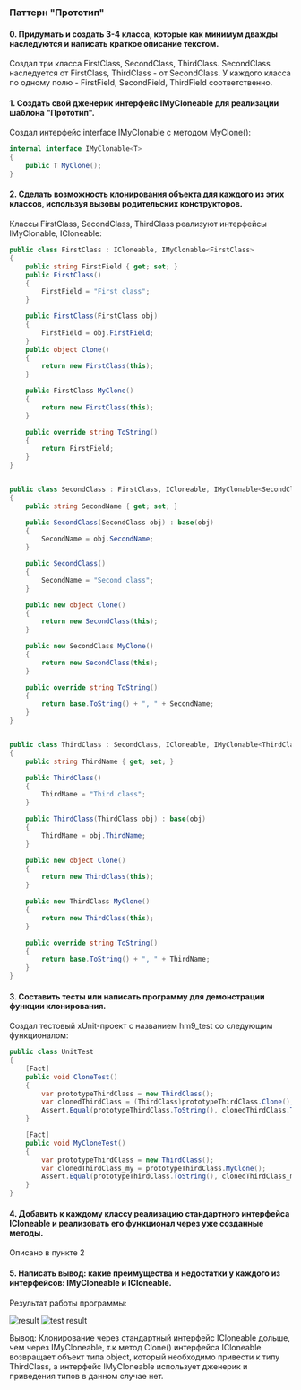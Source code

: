 ### Паттерн "Прототип"

#### 0. Придумать и создать 3-4 класса, которые как минимум дважды наследуются и написать краткое описание текстом.

Создал три класса FirstClass, SecondClass, ThirdClass. SecondClass наследуется от FirstClass, ThirdClass - от SecondClass. 
У каждого класса по одному полю - FirstField, SecondField, ThirdField соответственно.

#### 1. Создать свой дженерик интерфейс IMyCloneable для реализации шаблона "Прототип".

Создал интерфейс interface IMyClonable<T> с методом MyClone():

```cs
internal interface IMyClonable<T>
{
    public T MyClone();
}
```

#### 2. Сделать возможность клонирования объекта для каждого из этих классов, используя вызовы родительских конструкторов.

Классы FirstClass, SecondClass, ThirdClass реализуют интерфейсы IMyClonable, ICloneable:

```cs
public class FirstClass : ICloneable, IMyClonable<FirstClass>
{
    public string FirstField { get; set; }
    public FirstClass()
    {
        FirstField = "First class";
    }

    public FirstClass(FirstClass obj)
    {
        FirstField = obj.FirstField;
    }
    public object Clone()
    {
        return new FirstClass(this);
    }

    public FirstClass MyClone()
    {
        return new FirstClass(this);
    }

    public override string ToString()
    {
        return FirstField;
    }
}


public class SecondClass : FirstClass, ICloneable, IMyClonable<SecondClass>
{
    public string SecondName { get; set; }

    public SecondClass(SecondClass obj) : base(obj)
    {
        SecondName = obj.SecondName;
    }

    public SecondClass()
    {
        SecondName = "Second class";
    }

    public new object Clone()
    {
        return new SecondClass(this);
    }

    public new SecondClass MyClone()
    {
        return new SecondClass(this);
    }

    public override string ToString()
    {
        return base.ToString() + ", " + SecondName;
    }
}


public class ThirdClass : SecondClass, ICloneable, IMyClonable<ThirdClass>
{
    public string ThirdName { get; set; }

    public ThirdClass()
    {
        ThirdName = "Third class";
    }

    public ThirdClass(ThirdClass obj) : base(obj)
    {
        ThirdName = obj.ThirdName;
    }

    public new object Clone()
    {
        return new ThirdClass(this);
    }

    public new ThirdClass MyClone()
    {
        return new ThirdClass(this);
    }

    public override string ToString()
    {
        return base.ToString() + ", " + ThirdName;
    }
}
```

#### 3. Составить тесты или написать программу для демонстрации функции клонирования.

Создал тестовый xUnit-проект с названием hm9_test со следующим функционалом:

```cs
public class UnitTest
{
    [Fact]
    public void CloneTest()
    {
        var prototypeThirdClass = new ThirdClass();
        var clonedThirdClass = (ThirdClass)prototypeThirdClass.Clone();
        Assert.Equal(prototypeThirdClass.ToString(), clonedThirdClass.ToString());
    }

    [Fact]
    public void MyCloneTest()
    {
        var prototypeThirdClass = new ThirdClass();
        var clonedThirdClass_my = prototypeThirdClass.MyClone();
        Assert.Equal(prototypeThirdClass.ToString(), clonedThirdClass_my.ToString());
    }
}
```

#### 4. Добавить к каждому классу реализацию стандартного интерфейса ICloneable и реализовать его функционал через уже созданные методы.
Описано в пункте 2

#### 5. Написать вывод: какие преимущества и недостатки у каждого из интерфейсов: IMyCloneable и ICloneable.

Результат работы программы:

<image src="images/result.png" alt="result">


<image src="images/res_test.png" alt="test result">

Вывод: Клонирование через стандартный интерфейс ICloneable дольше, чем через IMyCloneable, т.к метод Clone() интерфейса ICloneable возвращает объект типа object, который необходимо привести к типу ThirdClass, а интерфейс IMyCloneable использует дженерик и приведения типов в данном случае нет. 

